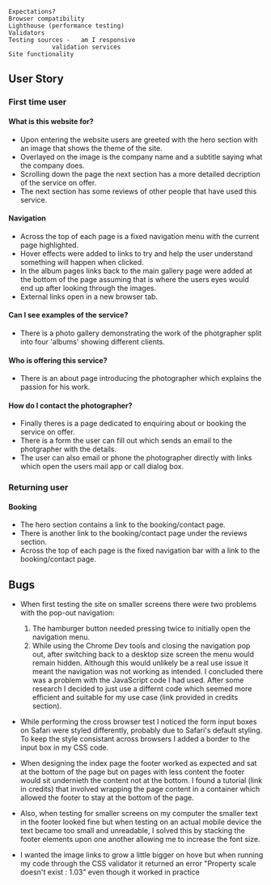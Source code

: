 
	Expectations?
	Browser compatibility
	Lighthouse (performance testing)
	Validators
	Testing sources -	am I responsive
				validation services
	Site functionality
## User Story

### First time user

#### What is this website for?

* Upon entering the website users are greeted with the hero section with an image that shows the theme of the site.
* Overlayed on the image is the company name and a subtitle saying what the company does.
* Scrolling down the page the next section has a more detailed decription of the service on offer.
* The next section has some reviews of other people that have used this service.

#### Navigation

* Across the top of each page is a fixed navigation menu with the current page highlighted.
* Hover effects were added to links to try and help the user understand something will happen when clicked.
* In the album pages links back to the main gallery page were added at the bottom of the page assuming that is where the users eyes would end up after looking through the images.
* External links open in a new browser tab.

#### Can I see examples of the service?

* There is a photo gallery demonstrating the work of the photgrapher split into four 'albums' showing different clients.

#### Who is offering this service?

* There is an about page introducing the photographer which explains the passion for his work.

#### How do I contact the photographer?

* Finally theres is a page dedicated to enquiring about or booking the service on offer.
* There is a form the user can fill out which sends an email to the photgrapher with the details.
* The user can also email or phone the photographer directly with links which open the users mail app or call dialog box.

### Returning user

#### Booking

* The hero section contains a link to the booking/contact page.
* There is another link to the booking/contact page under the reviews section.
* Across the top of each page is the fixed navigation bar with a link to the booking/contact page.

##

## Bugs

* When first testing the site on smaller screens there were two problems with the pop-out navigation:
	1. The hamburger button needed pressing twice to initially open the navigation menu.
	2. While using the Chrome Dev tools and closing the navigation pop out, after switching back to a desktop size screen the menu would remain hidden. Although this would unlikely be a real use issue it meant the navigation was not working as intended.
I concluded there was a problem with the JavaScript code I had used. After some research I decided to just use a differnt code which seemed more efficient and suitable for my use case (link provided in credits section).

* While performing the cross browser test I noticed the form input boxes on Safari were styled differently, probably due to Safari's default styling. To keep the style consistant across browsers I added a border to the input box in my CSS code.

* When designing the index page the footer worked as expected and sat at the bottom of the page but on pages with less content the footer would sit undernieth the content not at the bottom. I found a tutorial (link in credits) that involved wrapping the page content in a container which allowed the footer to stay at the bottom of the page.

* Also, when testing for smaller screens on my computer the smaller text in the footer looked fine but when testing on an actual mobile device the text became too small and unreadable, I solved this by stacking the footer elements upon one another allowing me to increase the font size.

* I wanted the image links to grow a little bigger on hove but when running my code through the CSS validator it returned an error "Property scale doesn't exist : 1.03" even though it worked in practice